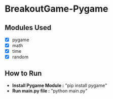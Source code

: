 # BreakoutGame-Pygame
## Modules Used
- [x] pygame
- [x] math
- [x] time
- [x] random

## How to Run
- **Install Pygame Module :** "pip install pygame"
- **Run main.py file :** "python main.py"
